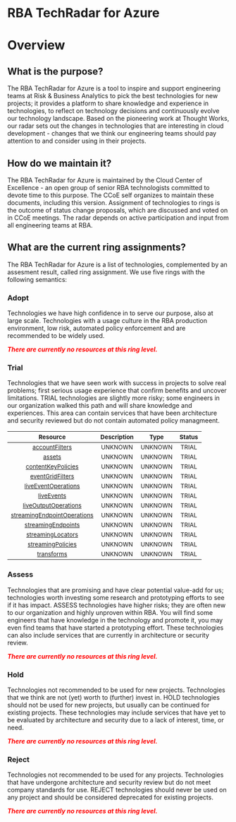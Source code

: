 
RBA TechRadar for Azure
=======================

# Overview

## What is the purpose?


The RBA TechRadar for Azure is a tool to inspire and support engineering teams at Risk & Business Analytics to pick the best technologies for new projects; it provides a platform to share knowledge and experience in technologies, to reflect on technology decisions and continuously evolve our technology landscape.  Based on the pioneering work at Thought Works, our radar sets out the changes in technologies that are interesting in cloud development - changes that we think our engineering teams should pay attention to and consider using in their projects.
## How do we maintain it?


The RBA TechRadar for Azure is maintained by the Cloud Center of Excellence - an open group of senior RBA technologists committed to devote time to this purpose.  The CCoE self organizes to maintain these documents, including this version.  Assignment of technologies to rings is the outcome of status change proposals, which are discussed and voted on in CCoE meetings.  The radar depends on active participation and input from all engineering teams at RBA.
## What are the current ring assignments?


The RBA TechRadar for Azure is a list of technologies, complemented by an assesment result, called ring assignment.  We use five rings with the following semantics:
### Adopt


Technologies we have high confidence in to serve our purpose, also at large scale.  Technologies with a usage culture in the RBA production environment, low risk, automated policy enforcement and are recommended to be widely used.  
  
***<font color="red"> There are currently no resources at this ring level. </font>***
### Trial


Technologies that we have seen work with success in projects to solve real problems;  first serious usage experience that confirm benefits and uncover limitations.  TRIAL technologies are slightly more risky; some engineers in our organization walked this path and will share knowledge and experiences.  This area can contain services that have been architecture and security reviewed but do not contain automated policy managmeent.  

|<sub>Resource</sub>|<sub>Description</sub>|<sub>Type</sub>|<sub>Status</sub>|
| :---: | :---: | :---: | :---: |
|<sub>[accountFilters](https://github.com/openrba/python-azure-techradar/tree/master/Microsoft.Compute/mediaservices/accountFilters)</sub>|<sub>UNKNOWN</sub>|<sub>UNKNOWN</sub>|<sub>TRIAL</sub>|
|<sub>[assets](https://github.com/openrba/python-azure-techradar/tree/master/Microsoft.Compute/mediaservices/assets)</sub>|<sub>UNKNOWN</sub>|<sub>UNKNOWN</sub>|<sub>TRIAL</sub>|
|<sub>[contentKeyPolicies](https://github.com/openrba/python-azure-techradar/tree/master/Microsoft.Compute/mediaservices/contentKeyPolicies)</sub>|<sub>UNKNOWN</sub>|<sub>UNKNOWN</sub>|<sub>TRIAL</sub>|
|<sub>[eventGridFilters](https://github.com/openrba/python-azure-techradar/tree/master/Microsoft.Compute/mediaservices/eventGridFilters)</sub>|<sub>UNKNOWN</sub>|<sub>UNKNOWN</sub>|<sub>TRIAL</sub>|
|<sub>[liveEventOperations](https://github.com/openrba/python-azure-techradar/tree/master/Microsoft.Compute/mediaservices/liveEventOperations)</sub>|<sub>UNKNOWN</sub>|<sub>UNKNOWN</sub>|<sub>TRIAL</sub>|
|<sub>[liveEvents](https://github.com/openrba/python-azure-techradar/tree/master/Microsoft.Compute/mediaservices/liveEvents)</sub>|<sub>UNKNOWN</sub>|<sub>UNKNOWN</sub>|<sub>TRIAL</sub>|
|<sub>[liveOutputOperations](https://github.com/openrba/python-azure-techradar/tree/master/Microsoft.Compute/mediaservices/liveOutputOperations)</sub>|<sub>UNKNOWN</sub>|<sub>UNKNOWN</sub>|<sub>TRIAL</sub>|
|<sub>[streamingEndpointOperations](https://github.com/openrba/python-azure-techradar/tree/master/Microsoft.Compute/mediaservices/streamingEndpointOperations)</sub>|<sub>UNKNOWN</sub>|<sub>UNKNOWN</sub>|<sub>TRIAL</sub>|
|<sub>[streamingEndpoints](https://github.com/openrba/python-azure-techradar/tree/master/Microsoft.Compute/mediaservices/streamingEndpoints)</sub>|<sub>UNKNOWN</sub>|<sub>UNKNOWN</sub>|<sub>TRIAL</sub>|
|<sub>[streamingLocators](https://github.com/openrba/python-azure-techradar/tree/master/Microsoft.Compute/mediaservices/streamingLocators)</sub>|<sub>UNKNOWN</sub>|<sub>UNKNOWN</sub>|<sub>TRIAL</sub>|
|<sub>[streamingPolicies](https://github.com/openrba/python-azure-techradar/tree/master/Microsoft.Compute/mediaservices/streamingPolicies)</sub>|<sub>UNKNOWN</sub>|<sub>UNKNOWN</sub>|<sub>TRIAL</sub>|
|<sub>[transforms](https://github.com/openrba/python-azure-techradar/tree/master/Microsoft.Compute/mediaservices/transforms)</sub>|<sub>UNKNOWN</sub>|<sub>UNKNOWN</sub>|<sub>TRIAL</sub>|

### Assess


Technologies that are promising and have clear potential value-add for us; technologies worth investing some research and prototyping efforts to see if it has impact.  ASSESS technologies have higher risks;  they are often new to our organization and highly unproven within RBA.  You will find some engineers that have knowledge in the technology and promote it, you may even find teams that have started a prototyping effort.  These technologies can also include services that are currently in architecture or security review.  
  
***<font color="red"> There are currently no resources at this ring level. </font>***
### Hold


Technologies not recommended to be used for new projects. Technologies that we think are not (yet) worth to (further) invest in.  HOLD technologies should not be used for new projects, but usually can be continued for existing projects.  These technologies may include services that have yet to be evaluated by architecture and security due to a lack of interest, time, or need.  
  
***<font color="red"> There are currently no resources at this ring level. </font>***
### Reject


Technologies not recommended to be used for any projects. Technologies that have undergone architecture and security review but do not meet company standards for use.  REJECT technologies should never be used on any project and should be considered deprecated for existing projects.  
  
***<font color="red"> There are currently no resources at this ring level. </font>***